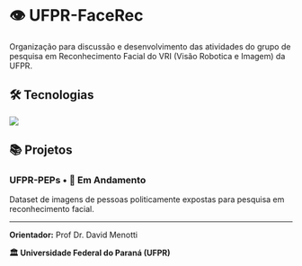 <div align="left">

# 👁️ UFPR-FaceRec

Organização para discussão e desenvolvimento das atividades do grupo de pesquisa em Reconhecimento Facial do VRI (Visão Robotica e Imagem) da UFPR.

## 🛠️ Tecnologias

<img src="https://skillicons.dev/icons?i=python,tensorflow,pytorch,opencv" />

## 📚 Projetos

### UFPR-PEPs • 🔄 Em Andamento
Dataset de imagens de pessoas politicamente expostas para pesquisa em reconhecimento facial.


---

**Orientador:** Prof Dr. David Menotti

**🏛️ Universidade Federal do Paraná (UFPR)**

</div>
